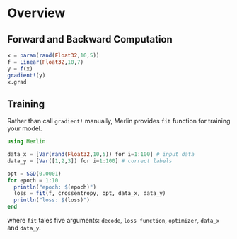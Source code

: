 # Overview

## Forward and Backward Computation
```julia
x = param(rand(Float32,10,5))
f = Linear(Float32,10,7)
y = f(x)
gradient!(y)
x.grad
```

## Training
Rather than call `gradient!` manually, Merlin provides `fit` function for training your model.
```julia
using Merlin

data_x = [Var(rand(Float32,10,5)) for i=1:100] # input data
data_y = [Var([1,2,3]) for i=1:100] # correct labels

opt = SGD(0.0001)
for epoch = 1:10
  println("epoch: $(epoch)")
  loss = fit(f, crossentropy, opt, data_x, data_y)
  println("loss: $(loss)")
end
```
where `fit` tales five arguments: `decode`, `loss function`, `optimizer`, `data_x` and `data_y`.
